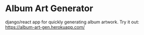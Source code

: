 # Album Art Generator
django/react app for quickly generating album artwork.
Try it out: https://album-art-gen.herokuapp.com/
